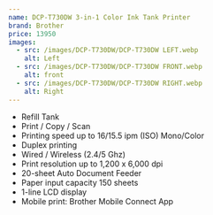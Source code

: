 ```yaml
---
name: DCP-T730DW 3-in-1 Color Ink Tank Printer
brand: Brother
price: 13950
images:
  - src: /images/DCP-T730DW/DCP-T730DW LEFT.webp
    alt: Left
  - src: /images/DCP-T730DW/DCP-T730DW FRONT.webp
    alt: front
  - src: /images/DCP-T730DW/DCP-T730DW RIGHT.webp
    alt: Right
---
```


* Refill Tank
* Print / Copy / Scan
* Printing speed up to 16/15.5 ipm (ISO) Mono/Color
* Duplex printing
* Wired / Wireless (2.4/5 Ghz)
* Print resolution up to 1,200 x 6,000 dpi
* 20-sheet Auto Document Feeder
* Paper input capacity 150 sheets
* 1-line LCD display
* Mobile print: Brother Mobile Connect App
